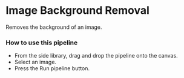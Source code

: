 # Image Background Removal

Removes the background of an image.

### How to use this pipeline

- From the side library, drag and drop the pipeline onto the canvas.
- Select an image.
- Press the Run pipeline button.
